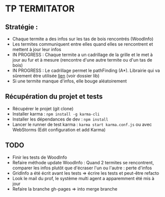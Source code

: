 TP TERMITATOR
===========

## Stratégie :

* Chaque termite a des infos sur les tas de bois rencontrés (WoodInfo)
* Les termites communiquent entre elles quand elles se rencontrent et mettent à jour leur infos
* IN PROGRESS : Chaque termite a un cadrillage de la grille et le met à jour au fur et à mesure (rencontre d'une autre termite ou d'un tas de bois)
* IN PROGRESS : Le cadrillage permet le pathFinding (A*). Librairie qui va sûrement être utilisée [lien](https://github.com/bgrins/javascript-astar) (voir dossier lib)
* Si une termite manque d'infos, elle bouge aléatoirement

## Récupération du projet et tests

* Récupérer le projet (git clone)
* Installer karma : `npm install -g karma-cli`
* Installer les dépendances de dev : `npm install`
* Lancer le runner de test karma : `karma start karma.conf.js` ou avec WebStorms (Edit configuration et add Karma)

## TODO

* Finir les tests de WoodInfo
* Refaire méthode update WoodInfo : Quand 2 termites se rencontrent, comparer les infos plutôt que d'écraser l'un ou l'autre : perte d'infos
* GridInfo a été écrit avant les tests => écrire les tests et peut-être refacto
* Look le mail du prof, le système multi agent a apparemment été mis à jour
* Refaire la branche gh-pages => into merge branche